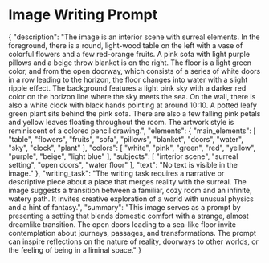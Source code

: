 # Image Writing Prompt

{
  "description": "The image is an interior scene with surreal elements. In the foreground, there is a round, light-wood table on the left with a vase of colorful flowers and a few red-orange fruits. A pink sofa with light purple pillows and a beige throw blanket is on the right. The floor is a light green color, and from the open doorway, which consists of a series of white doors in a row leading to the horizon, the floor changes into water with a slight ripple effect. The background features a light pink sky with a darker red color on the horizon line where the sky meets the sea. On the wall, there is also a white clock with black hands pointing at around 10:10. A potted leafy green plant sits behind the pink sofa. There are also a few falling pink petals and yellow leaves floating throughout the room. The artwork style is reminiscent of a colored pencil drawing.",
  "elements": {
    "main_elements": [
      "table",
      "flowers",
      "fruits",
      "sofa",
      "pillows",
      "blanket",
      "doors",
      "water",
      "sky",
      "clock",
      "plant"
    ],
    "colors": [
      "white",
      "pink",
      "green",
      "red",
      "yellow",
      "purple",
      "beige",
      "light blue"
    ],
    "subjects": [
      "interior scene",
      "surreal setting",
      "open doors",
      "water floor"
    ],
    "text": "No text is visible in the image."
  },
    "writing_task": "The writing task requires a narrative or descriptive piece about a place that merges reality with the surreal. The image suggests a transition between a familiar, cozy room and an infinite, watery path. It invites creative exploration of a world with unusual physics and a hint of fantasy.",
  "summary": "This image serves as a prompt by presenting a setting that blends domestic comfort with a strange, almost dreamlike transition. The open doors leading to a sea-like floor invite contemplation about journeys, passages, and transformations. The prompt can inspire reflections on the nature of reality, doorways to other worlds, or the feeling of being in a liminal space."
}